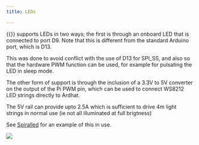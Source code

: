 ```yaml
---
title: LEDs

---
```


{{<ardhat>}} supports LEDs in two ways; the first is through an onboard LED that is connected to port D9. Note that this is different from the standard Arduino port, which is D13.

This was done to avoid conflict with the use of D13 for SPI_SS, and also so that the hardware PWM function can be used, for example for pulsating the LED in sleep mode.

The other form of support is through the inclusion of a 3.3V to 5V converter on the output of the Pi PWM pin, which can be used to connect WS8212 LED strings directly to Ardhat.

The 5V rail can provide upto 2.5A which is sufficient to drive 4m light strings in normal use (ie not all illuminated at full brigtness)

See [Spiralled](https://github.com/Ardhat/spiralLED) for an example of this in use.

<img align="center" src="/media/SpiralLED.jpg">
